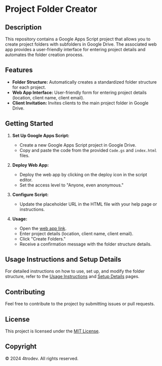
# Project Folder Creator

## Description

This repository contains a Google Apps Script project that allows you to create project folders with subfolders in Google Drive. The associated web app provides a user-friendly interface for entering project details and automates the folder creation process.

## Features

- **Folder Structure:** Automatically creates a standardized folder structure for each project.
- **Web App Interface:** User-friendly form for entering project details (location, client name, client email).
- **Client Invitation:** Invites clients to the main project folder in Google Drive.

## Getting Started

1. **Set Up Google Apps Script:**
   - Create a new Google Apps Script project in Google Drive.
   - Copy and paste the code from the provided `Code.gs` and `index.html` files.

2. **Deploy Web App:**
   - Deploy the web app by clicking on the deploy icon in the script editor.
   - Set the access level to "Anyone, even anonymous."

3. **Configure Script:**
   - Update the placeholder URL in the HTML file with your help page or instructions.

4. **Usage:**
   - Open the [web app link](#).
   - Enter project details (location, client name, client email).
   - Click "Create Folders."
   - Receive a confirmation message with the folder structure details.

## Usage Instructions and Setup Details

For detailed instructions on how to use, set up, and modify the folder structure, refer to the [Usage Instructions](instruction.md) and [Setup Details](instruction.md#how-to-setup) pages.

## Contributing

Feel free to contribute to the project by submitting issues or pull requests.

## License

This project is licensed under the [MIT License](LICENSE).

## Copyright

© 2024 4trodev. All rights reserved.
